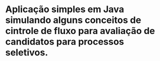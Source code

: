 # Aplicação simples em Java simulando alguns conceitos de cintrole de fluxo para avaliação de candidatos para processos seletivos.
